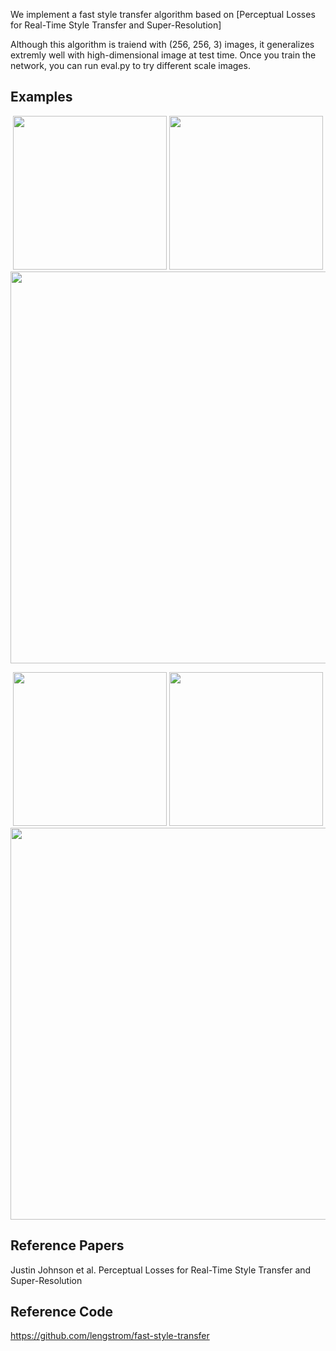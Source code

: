 We implement a fast style transfer algorithm based on [Perceptual Losses for Real-Time Style Transfer and Super-Resolution]

Although this algorithm is traiend with (256, 256, 3) images, it generalizes extremly well with high-dimensional image at test time. Once you train the network, you can run eval.py to try different scale images.

## Examples

<p align = 'center'>
<img src = 'algo/fast_style_transfer/style/udnie.jpg' height = '246px'>
<img src = 'algo/fast_style_transfer/content/stata.jpg' height = '246px'>
<a href = 'algo/fast_style_transfer/results/stata-udnie.jpg'><img src = 'algo/fast_style_transfer/results/stata-udnie.jpg' width = '627px'></a>
</p>
<p align = 'center'>

<p align = 'center'>
<img src = 'algo/fast_style_transfer/style/udnie.jpg' height = '246px'>
<img src = 'algo/fast_style_transfer/content/chicago.jpg' height = '246px'>
<a href = 'algo/fast_style_transfer/results/chicago-udnie.jpg'><img src = 'algo/fast_style_transfer/results/chicago-udnie.jpg' width = '627px'></a>
</p>
<p align = 'center'>

## Reference Papers

Justin Johnson et al. Perceptual Losses for Real-Time Style Transfer and Super-Resolution

## Reference Code

https://github.com/lengstrom/fast-style-transfer